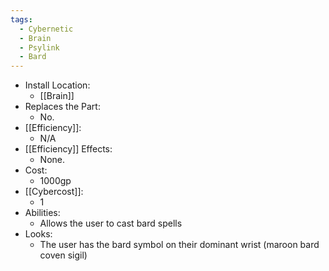 ```yaml
---
tags:
  - Cybernetic
  - Brain
  - Psylink
  - Bard
---
```

* Install Location:
	* [[Brain]]
* Replaces the Part:
	* No.
* [[Efficiency]]:
	* N/A
* [[Efficiency]] Effects:
	- None.
* Cost:
	* 1000gp
* [[Cybercost]]:
	* 1
* Abilities:
	* Allows the user to cast bard spells
* Looks:
	* The user has the bard symbol on their dominant wrist (maroon bard coven sigil)